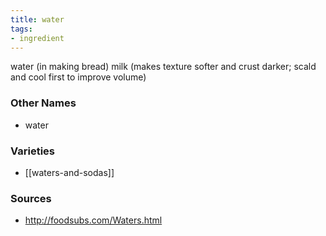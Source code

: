 ```yaml
---
title: water
tags:
- ingredient
---
```

water (in making bread) milk (makes texture softer and crust darker; scald and cool first to improve volume)

### Other Names

* water

### Varieties

* [[waters-and-sodas]]

### Sources
* http://foodsubs.com/Waters.html

